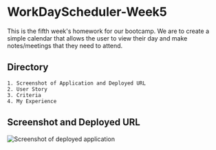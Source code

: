 # WorkDayScheduler-Week5
This is the fifth week's homework for our bootcamp. We are to create a simple calendar that allows the user to view their day and make notes/meetings that they need to attend. 

## Directory
    1. Screenshot of Application and Deployed URL
    2. User Story
    3. Criteria
    4. My Experience

## Screenshot and Deployed URL
![Screenshot of deployed application]()